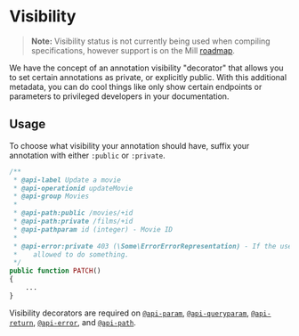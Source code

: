 # Visibility

> **Note:** Visibility status is not currently being used when compiling specifications, however support is on the Mill [roadmap](https://github.com/vimeo/mill/milestones).

We have the concept of an annotation visibility "decorator" that allows you to set certain annotations as private, or explicitly public. With this additional metadata, you can do cool things like only show certain endpoints or parameters to privileged developers in your documentation.

## Usage
To choose what visibility your annotation should have, suffix your annotation with either `:public` or `:private`.

```php
/**
 * @api-label Update a movie
 * @api-operationid updateMovie
 * @api-group Movies
 *
 * @api-path:public /movies/+id
 * @api-path:private /films/+id
 * @api-pathparam id (integer) - Movie ID
 *
 * @api-error:private 403 (\Some\ErrorErrorRepresentation) - If the user isn't
 *    allowed to do something.
 */
public function PATCH()
{
    ...
}
```

Visibility decorators are required on [`@api-param`](reference/annotations/param.md), [`@api-queryparam`](reference/annotations/queryparam.md), [`@api-return`](reference/annotations/return.md), [`@api-error`](reference/annotations/error.md), and [`@api-path`](reference/annotations/path.md).
